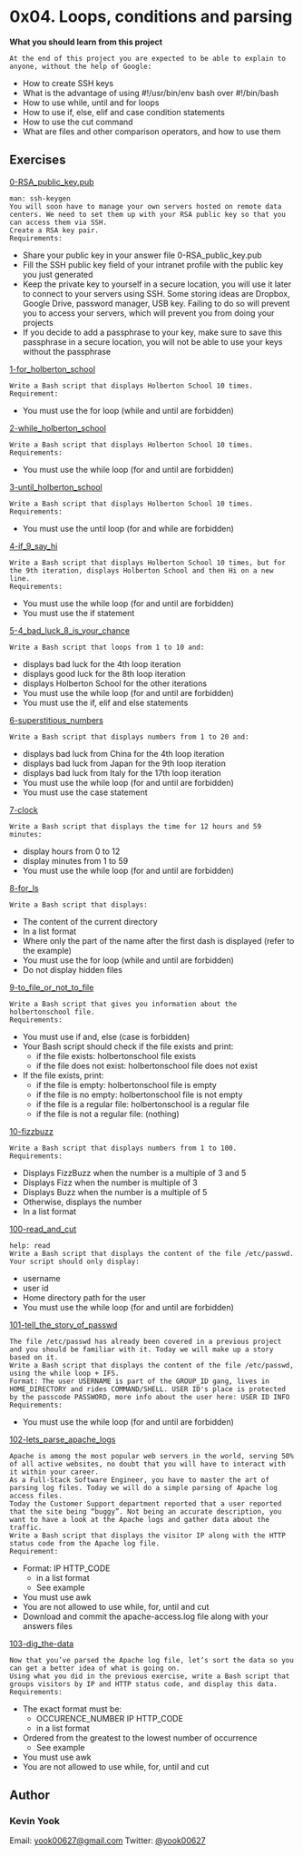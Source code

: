 # 0x04. Loops, conditions and parsing

**What you should learn from this project**

    At the end of this project you are expected to be able to explain to anyone, without the help of Google:

* How to create SSH keys
* What is the advantage of using #!/usr/bin/env bash over #!/bin/bash
* How to use while, until and for loops
* How to use if, else, elif and case condition statements
* How to use the cut command
* What are files and other comparison operators, and how to use them

## Exercises

[0-RSA_public_key.pub](./0-RSA_public_key.pub)
```
man: ssh-keygen
You will soon have to manage your own servers hosted on remote data centers. We need to set them up with your RSA public key so that you can access them via SSH.
Create a RSA key pair.
Requirements:
```
* Share your public key in your answer file 0-RSA_public_key.pub
* Fill the SSH public key field of your intranet profile with the public key you just generated
* Keep the private key to yourself in a secure location, you will use it later to connect to your servers using SSH. Some storing ideas are Dropbox, Google Drive, password manager, USB key. Failing to do so will prevent you to access your servers, which will prevent you from doing your projects
* If you decide to add a passphrase to your key, make sure to save this passphrase in a secure location, you will not be able to use your keys without the passphrase

[1-for_holberton_school](./1-for_holberton_school)
```
Write a Bash script that displays Holberton School 10 times.
Requirement:
```
* You must use the for loop (while and until are forbidden)

[2-while_holberton_school](./2-while_holberton_school)
```
Write a Bash script that displays Holberton School 10 times.
Requirements:
```
* You must use the while loop (for and until are forbidden)

[3-until_holberton_school](./3-until_holberton_school)
```
Write a Bash script that displays Holberton School 10 times.
Requirements:
```
* You must use the until loop (for and while are forbidden)

[4-if_9_say_hi](./4-if_9_say_hi)
```
Write a Bash script that displays Holberton School 10 times, but for the 9th iteration, displays Holberton School and then Hi on a new line.
Requirements:
```
* You must use the while loop (for and until are forbidden)
* You must use the if statement

[5-4_bad_luck_8_is_your_chance](./5-4_bad_luck_8_is_your_chance)
```
Write a Bash script that loops from 1 to 10 and:
```
* displays bad luck for the 4th loop iteration
* displays good luck for the 8th loop iteration
* displays Holberton School for the other iterations
* You must use the while loop (for and until are forbidden)
* You must use the if, elif and else statements

[6-superstitious_numbers](./6-superstitious_numbers)
```
Write a Bash script that displays numbers from 1 to 20 and:
```
* displays bad luck from China for the 4th loop iteration
* displays bad luck from Japan for the 9th loop iteration
* displays bad luck from Italy for the 17th loop iteration
* You must use the while loop (for and until are forbidden)
* You must use the case statement

[7-clock](./7-clock)
```
Write a Bash script that displays the time for 12 hours and 59 minutes:
```
* display hours from 0 to 12
* display minutes from 1 to 59
* You must use the while loop (for and until are forbidden)

[8-for_ls](./8-for_ls)
```
Write a Bash script that displays:
```
* The content of the current directory
* In a list format
* Where only the part of the name after the first dash is displayed (refer to the example)
* You must use the for loop (while and until are forbidden)
* Do not display hidden files

[9-to_file_or_not_to_file](./9-to_file_or_not_to_file)
```
Write a Bash script that gives you information about the holbertonschool file.
Requirements:
```
* You must use if and, else (case is forbidden)
* Your Bash script should check if the file exists and print:
  * if the file exists: holbertonschool file exists
  * if the file does not exist: holbertonschool file does not exist
* If the file exists, print:
  * if the file is empty: holbertonschool file is empty
  * if the file is no empty: holbertonschool file is not empty
  * if the file is a regular file: holbertonschool is a regular file
  * if the file is not a regular file: (nothing)

[10-fizzbuzz](./10-fizzbuzz)
```
Write a Bash script that displays numbers from 1 to 100.
Requirements:
```
* Displays FizzBuzz when the number is a multiple of 3 and 5
* Displays Fizz when the number is multiple of 3
* Displays Buzz when the number is a multiple of 5
* Otherwise, displays the number
* In a list format

[100-read_and_cut](./100-read_and_cut)
```
help: read
Write a Bash script that displays the content of the file /etc/passwd.
Your script should only display:
```
* username
* user id
* Home directory path for the user
* You must use the while loop (for and until are forbidden)

[101-tell_the_story_of_passwd](./101-tell_the_story_of_passwd)
```
The file /etc/passwd has already been covered in a previous project and you should be familiar with it. Today we will make up a story based on it.
Write a Bash script that displays the content of the file /etc/passwd, using the while loop + IFS.
Format: The user USERNAME is part of the GROUP_ID gang, lives in HOME_DIRECTORY and rides COMMAND/SHELL. USER ID's place is protected by the passcode PASSWORD, more info about the user here: USER ID INFO
Requirements:
```
* You must use the while loop (for and until are forbidden)

[102-lets_parse_apache_logs](./102-lets_parse_apache_logs)
```
Apache is among the most popular web servers in the world, serving 50% of all active websites, no doubt that you will have to interact with it within your career.
As a Full-Stack Software Engineer, you have to master the art of parsing log files. Today we will do a simple parsing of Apache log access files.
Today the Customer Support department reported that a user reported that the site being “buggy”. Not being an accurate description, you want to have a look at the Apache logs and gather data about the traffic.
Write a Bash script that displays the visitor IP along with the HTTP status code from the Apache log file.
Requirement:
```
* Format: IP HTTP_CODE
  * in a list format
  * See example
* You must use awk
* You are not allowed to use while, for, until and cut
* Download and commit the apache-access.log file along with your answers files

[103-dig_the-data](./103-dig_the-data)
```
Now that you’ve parsed the Apache log file, let’s sort the data so you can get a better idea of what is going on.
Using what you did in the previous exercise, write a Bash script that groups visitors by IP and HTTP status code, and display this data.
Requirements:
```
* The exact format must be: 
  * OCCURENCE_NUMBER IP HTTP_CODE 
  * in a list format
* Ordered from the greatest to the lowest number of occurrence 
  * See example
* You must use awk
* You are not allowed to use while, for, until and cut

## Author
### Kevin Yook 
Email: <yook00627@gmail.com> Twitter: [@yook00627](https://twitter.com/yook00627)
